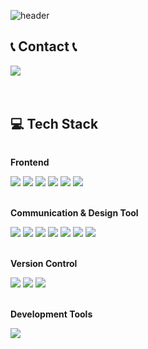 ![header](https://capsule-render.vercel.app/api?type=venom&color=auto&height=300&section=header&text=Hello%World!&fontSize=90)

<div align="left">
  
## 📞 Contact 📞
<div style="display:flex; flex-direction:row;">
       <a href="mailto:kmpluto83@gmail.com">
            <img src="https://img.shields.io/badge/Gmail-EA4335?style=for-the-badge&logo=Gmail&logoColor=white"> 
        </a>
   </div><br>

  <br>

  ## 💻 Tech Stack
  <div style="display:flex; flex-direction:column; align-items:flex-start;">
      <!-- Frontend -->
      <p><strong>Frontend</strong></p>
       <div>
        <img src="https://img.shields.io/badge/html5-E34F26?style=flat-square&logo=html5&logoColor=white"> 
        <img src="https://img.shields.io/badge/css-1572B6?style=flat-square&logo=css3&logoColor=white">
        <img src="https://img.shields.io/badge/React-61DAFB?style=flat-square&logo=React&logoColor=white">
        <img src="https://img.shields.io/badge/javascript-F7DF1E?style=flat-square&logo=javascript&logoColor=black"> 
        <img src="https://img.shields.io/badge/jQuery-0769AD?style=flat-square&logo=jQuery&logoColor=white">
        <img src="https://img.shields.io/badge/bootstrap-7952B3?style=flat-square&logo=bootstrap&logoColor=white">
       </div><br>
      <!-- communication & Design Tool -->
      <p><strong>Communication & Design Tool</strong></p>
       <div>
         <img src="https://img.shields.io/badge/Notion-000000?style=flat-square&logo=Notion&logoColor=white">
         <img src="https://img.shields.io/badge/Slack-4A154B?style=flat-square&logo=Slack&logoColor=white">
         <img src="https://img.shields.io/badge/Jira-0052CC?style=flat-square&logo=Jira&logoColor=white">
         <img src="https://img.shields.io/badge/Figma-F24E1E?style=flat-square&logo=Figma&logoColor=white">
         <img src="https://img.shields.io/badge/Figma-F24E1E?style=flat-square&logo=Figma&logoColor=white">
         <img src="https://img.shields.io/badge/Photoshop-31A8FF?style=flat-square&logo=Photoshop&logoColor=white">
         <img src="https://img.shields.io/badge/illustrator-FF9A00?style=flat-square&logo=illustrator&logoColor=white">
       </div><br>
       <!-- Version Control -->
        <p><strong>Version Control</strong></p>
         <div>
           <img src="https://img.shields.io/badge/Git-F05032?style=flat-square&logo=Git&logoColor=white">
           <img src="https://img.shields.io/badge/GitHub-181717?style=flat-square&logo=GitHub&logoColor=white">
           <img src="https://img.shields.io/badge/Subversion-809CC9?style=flat-square&logo=Subversion&logoColor=white">
         </div><br>
        <!-- Development Tools -->
        <p><strong>Development Tools</strong></p>
         <div>
           <img src="https://img.shields.io/badge/visualstudiocode-007ACC?style=flat-square&logo=visualstudiocode&logoColor=white">
         </div><br>
    </div><br>
</div>

<!--
**lucky-kms/lucky-kms** is a ✨ _special_ ✨ repository because its `README.md` (this file) appears on your GitHub profile.

Here are some ideas to get you started:

- 🔭 I’m currently working on ...
- 🌱 I’m currently learning : Front-end Developer
- 📫 How to reach me: kmpluto83@gmail.com
-->
